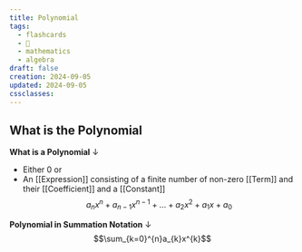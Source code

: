 ```yaml
---
title: Polynomial
tags:
  - flashcards
  - 🌱
  - mathematics
  - algebra
draft: false
creation: 2024-09-05
updated: 2024-09-05
cssclasses: 
---
```

## What is the Polynomial

**What is a Polynomial**
↓
- Either 0 or
- An [[Expression]] consisting of a finite number of non-zero [[Term]] and their [[Coefficient]] and a [[Constant]]
$$a_{n}x^n+a_{n-1}x^{n-1}+\dots+a_{2}x^{2}+a_{1}x+a_{0}$$
<!--SR:!2024-12-31,15,290-->

**Polynomial in Summation Notation**
↓
$$\sum_{k=0}^{n}a_{k}x^{k}$$
<!--SR:!2024-12-31,15,290-->
